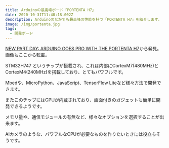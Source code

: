 ```yaml
---
title: Arduinoの最高峰ボード「PORTENTA H7」
date: 2020-10-31T11:40:18.002Z
description: Arduinoのなかでも最高峰の性能を持つ「PORTENTA H7」を紹介します。
image: /img/portenta.jpg
tags:
  - 開発ボード
---
```

[NEW PART DAY: ARDUINO GOES PRO WITH THE PORTENTA H7](https://hackaday.com/2020/01/15/new-part-day-arduino-goes-pro-with-the-portenta-h7/)から発見。画像もここから転載。

STM32H747 というチップが搭載され、これは内部にCortexM7(480MHz)とCortexM4(240MHz)を搭載しており、とてもパワフルです。

Mbedや、MicroPython、JavaScript、TensorFlow Liteなど様々方法で開発できます。

またこのチップにはGPUが内蔵されており、画面付きのガジェットも簡単に開発できるようです。

メモリ量や、通信モジュールの有無など、様々なオプションを選択することが出来ます。

AIカメラのような、パワフルなCPUが必要なものを作りたいときには役立ちそうです。
